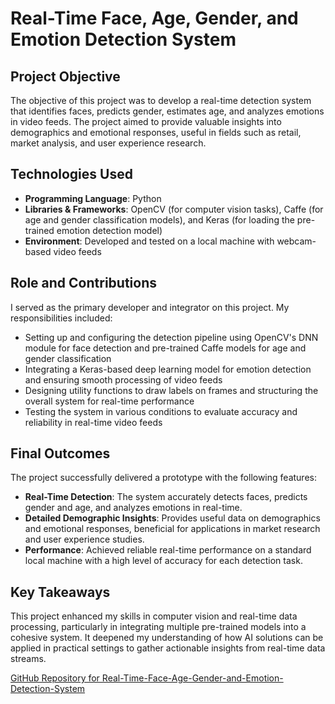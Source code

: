 # Real-Time Face, Age, Gender, and Emotion Detection System

## Project Objective
The objective of this project was to develop a real-time detection system that identifies faces, predicts gender, estimates age, and analyzes emotions in video feeds. The project aimed to provide valuable insights into demographics and emotional responses, useful in fields such as retail, market analysis, and user experience research.

## Technologies Used
- **Programming Language**: Python
- **Libraries & Frameworks**: OpenCV (for computer vision tasks), Caffe (for age and gender classification models), and Keras (for loading the pre-trained emotion detection model)
- **Environment**: Developed and tested on a local machine with webcam-based video feeds

## Role and Contributions
I served as the primary developer and integrator on this project. My responsibilities included:
- Setting up and configuring the detection pipeline using OpenCV's DNN module for face detection and pre-trained Caffe models for age and gender classification
- Integrating a Keras-based deep learning model for emotion detection and ensuring smooth processing of video feeds
- Designing utility functions to draw labels on frames and structuring the overall system for real-time performance
- Testing the system in various conditions to evaluate accuracy and reliability in real-time video feeds

## Final Outcomes
The project successfully delivered a prototype with the following features:
- **Real-Time Detection**: The system accurately detects faces, predicts gender and age, and analyzes emotions in real-time.
- **Detailed Demographic Insights**: Provides useful data on demographics and emotional responses, beneficial for applications in market research and user experience studies.
- **Performance**: Achieved reliable real-time performance on a standard local machine with a high level of accuracy for each detection task.

## Key Takeaways
This project enhanced my skills in computer vision and real-time data processing, particularly in integrating multiple pre-trained models into a cohesive system. It deepened my understanding of how AI solutions can be applied in practical settings to gather actionable insights from real-time data streams.

[GitHub Repository for Real-Time-Face-Age-Gender-and-Emotion-Detection-System](https://github.com/mrw-soumik/Real-Time-Face-Age-Gender-and-Emotion-Detection-System)
